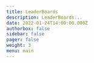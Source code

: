 ```yaml
---
title: LeaderBoards
description: LeaderBoards...
date: 2022-01-24T14:00:00.000Z
authorbox: false
sidebar: false
pager: false
weight: 3
menu: main
---
```


